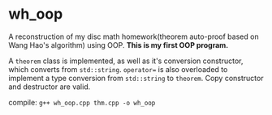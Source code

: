 # wh_oop

A reconstruction of my disc math homework(theorem auto-proof based on Wang Hao's algorithm) using OOP. **This is my first OOP program.**

A `theorem` class is implemented, as well as it's conversion constructor, which converts from `std::string`. `operator=` is also overloaded to implement a type conversion from `std::string` to `theorem`. Copy constructor and destructor are valid.

compile: `g++ wh_oop.cpp thm.cpp -o wh_oop `